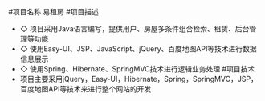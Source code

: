 #项目名称
易租房
#项目描述
* ◇	项目采用Java语言编写，提供用户、房屋多条件组合检索、租赁、后台管理等功能
* ◇	使用Easy-UI、JSP、JavaScript、jQuery、百度地图API等技术进行数据信息展示
* ◇	使用Spring、Hibernate、SpringMVC技术进行逻辑业务处理
#项目技术
* 项目主要采用jQuery，Easy-UI，Hibernate，Spring，SpringMVC，JSP，百度地图API等技术来进行整个网站的开发
